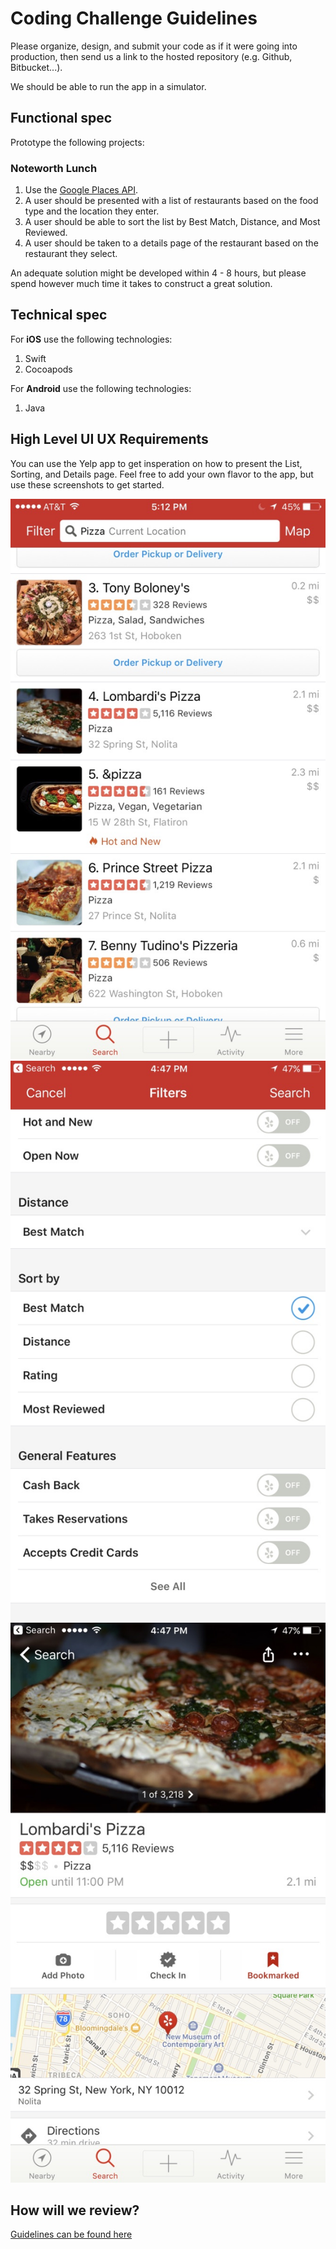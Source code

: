 Coding Challenge Guidelines
===========================

Please organize, design, and submit your code as if it were going into production,
then send us a link to the hosted repository (e.g. Github, Bitbucket...).

We should be able to run the app in a simulator.

Functional spec
---------------

Prototype the following projects:

### Noteworth Lunch

1. Use the [Google Places API](https://developers.google.com/places/).
1. A user should be presented with a list of restaurants based on the food type
and the location they enter.
2. A user should be able to sort the list by Best Match, Distance, and Most Reviewed.
3. A user should be taken to a details page of the restaurant based on the restaurant
they select.

An adequate solution might be developed within 4 - 8 hours, but please spend however much time it takes to construct a great solution.

Technical spec
--------------

For **iOS** use the following technologies:

1. Swift
2. Cocoapods

For **Android** use the following technologies:
1. Java

High Level UI UX Requirements
-----------------------------

You can use the Yelp app to get insperation on how to present the List, 
Sorting, and Details page. Feel free to add your own flavor to the app, but use 
these screenshots to get started.

![Search screen](images/search.jpg)
![Sort screen](images/sort.jpg)
![Details screen](images/details.jpg)

How will we review?
-------------------

[Guidelines can be found here](https://github.com/datamindedsolutions/coding-challenge)
